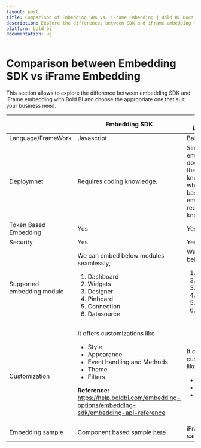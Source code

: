 ```yaml
---
layout: post
title: Comparison of Embedding SDK Vs. iFrame Embedding | Bold BI Docs
description: Explore the differences between SDK and iFrame embedding to determine the option that best suits your needs.
platform: bold-bi
documentation: ug
---
```


# Comparison between Embedding SDK vs iFrame Embedding

This section allows to explore the difference between embedding SDK and iFrame embedding with Bold BI and choose the appropriate one that suit your business need.

<meta charset="utf-8"/>
<table>
  <thead>
    <tr>
        <th scope="col"></th>
        <th scope="col">Embedding SDK</th>
        <th scope="col">iFrame Embedding</th>
    </tr>
  </thead>
  <tbody>
      <tr>
        <td align="left">Language/FrameWork</td>
        <td align="left">Javascript</td>
        <td align="left">Basic HTML</td>
    </tr>
    <tr>
        <td align="left">Deploymnet</td>
        <td align="left">Requires coding knowledge.</td>
        <td align="left">Simple ifrmae embedding doesn't require the coding knowledge whereas token based iframe embedding requires coding knowledge.</td>
    </tr>
    <tr>
        <td align="left">Token Based Embedding</td>
        <td align="left">Yes</td>
        <td align="left">Yes</td>
    </tr>
    <tr>
        <td align="left">Security</td>
        <td align="left">Yes</td>
        <td align="left">Yes</td>
    </tr>
        <tr>
        <td align="left">Supported embedding module </td>
        <td align="left">  
We can embed below modules seamlessly,
<ol>
<li>Dashboard</li>
<li>Widgets</li>
<li>Designer</li>
<li>Pinboard</li>
<li>Connection</li>
<li>Datasource</li>
</ol>
</td>
        <td align="left">
We can embed below modules,
<ol>
<li>Dashboard</li>
<li>Widgets</li>
<li>Designer</li>
<li>Connection</li>
<li>Datasource</li>
<li>Entire server UI</li>
</ol>
</td>
    </tr>
    <tr>
        <td align="left">Customization</td>
        <td align="left">It offers customizations like
<ul>
<li>Style</li>
<li>Appearance</li>
<li>Event handling and Methods</li>
<li>Theme</li>
<li>Filters</li>
</ul>

<B>Reference:</B>
<a href= "/embedding-options/embedding-sdk/embedding-api-reference/">https://help.boldbi.com/embedding-options/embedding-sdk/embedding-api-reference</a>
</td>
                <td align="left">It offers limited customizations like
<ul>
<li>Appearance</li>
<li>Theme</li>
<li>Filters</li>
</ul>
</td>
    </tr>
    <tr>
        <td align="left">Embedding sample</td>
        <td align="left">Component based sample <a href="/embedding-options/embedding-sdk/samples">here</a></td>
        <td align="left">iFrame based sample <a href="/embedding-options/iframe-embedding/sample/">here</a></td>
    </tr>
  </tbody>
</table>

